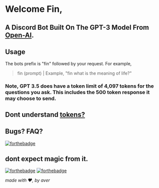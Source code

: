 # Welcome Fin,

## A Discord Bot Built On The GPT-3 Model From [Open-AI](https://www.openai.com).


## Usage
The bots prefix is "fin" followed by your request. For example,
> fin (prompt) | Example, "fin what is the meaning of life?"


### Note, GPT 3.5 does have a token limit of 4,097 tokens for the questions you ask. This includes the 500 token response it may choose to send. 

## Dont understand [tokens?](https://platform.openai.com/tokenizer)

## Bugs? FAQ?

[![forthebadge](https://forthebadge.com/images/badges/works-on-my-machine.svg)](https://forthebadge.com)

## dont expect magic from it. 

[![forthebadge](https://forthebadge.com/images/badges/0-percent-optimized.svg)](https://forthebadge.com) [![forthebadge](https://forthebadge.com/images/badges/made-with-python.svg)](https://forthebadge.com)

*made with ❤️, by aver*
